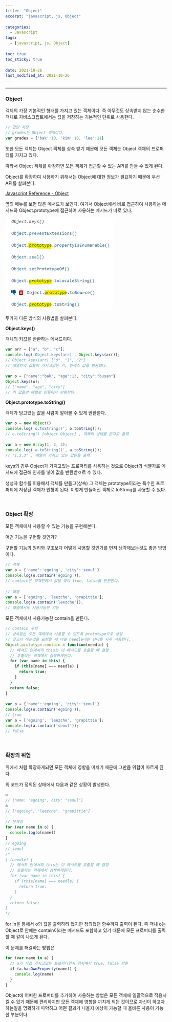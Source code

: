 ```yaml
---
title:  "Object"
excerpt: "javascript, js, Object"

categories:
  - Javascript
tags:
  - [javascript, js, Object]

toc: true
toc_sticky: true
 
date: 2021-10-26 
last_modified_at: 2021-10-26
---  
```


***

###  Object 
객체의 가장 기본적인 형태를 가지고 있는 객체이다. 즉 아무것도 상속받지 않는 순수한 객체로 자바스크립트에서는 값을 저장하는 기본적인 단위로 사용한다.  

```javascript
// 값만 저장
// grades는 Object 객체이다.  
var grades = {'bak':10, 'kim':18, 'lee':11}
```

또한 모든 객체는 Object 객체를 상속 받기 때문에 모든 객체는 Object 객체의 프로퍼티를 가지고 있다.  

따라서 Object 객체를 확장하면 모든 객체가 접근할 수 있는 API를 만들 수 있게 된다.  

Object를 확장하여 사용하기 위해서는 Object에 대한 정보가 필요하기 때문에 우선 API를 살펴본다. 

[Javascript Reference - Object](https://developer.mozilla.org/en-US/docs/Web/JavaScript/Reference/Global_Objects/Object)

옆의 메뉴를 보면 많은 메서드가 보인다. 여기서 Object에서 바로 접근하여 사용하는 메서드와 Object.prototype에 접근하여 사용하는 메서드가 따로 있다.  

![object](/assets/images/20211026_Posting/4.png)  

두가지 다른 방식의 사용법을 살펴본다.  

**Object.keys()**  

객체의 키값을 반환하는 메서드이다.  

```javascript
var arr = ["a", "b", "c"];
console.log('Object.keys(arr)', Object.keys(arr));
// Object.keys(arr) ["0", "1", "2"]
// 배열안의 값들이 가지고있는 키, 인덱스 값을 반환했다.

var o = {"name":"bak", "age":13, "city":"busan"}
Object.keys(o);
// ["name", "age", "city"]
// 키 값들만 배열로 만들어서 반환한다.  
```

**Object.prototype.toString()**  

객체가 담고있는 값을 사람이 알아볼 수 있게 반환한다.  

```javascript
var o = new Object()
console.log('o.toString()', o.toString());
// o.toString() [object Object] , 객체의 상태를 문자로 출력

var a = new Array(1, 2, 3);
console.log('a.toString()', a.toString());
// "1,2,3" , 배열이 가지고 있는 값만을 출력
```

keys의 경우 Object가 가지고있는 프로퍼티를 사용하는 것으로 Object의 식별자로 메서드에 접근해 인자를 넣어 값을 반환받ㅇ르 수 있다.  


생성자 함수를 이용해서 객체를 만들고(상속) 그 객체는 prototype이라는 특수한 프로퍼티에 저장된 객체가 원형이 된다. 이렇게 만들어진 객체로 toString를 사용할 수 있다.  


<br/>

### Object 확장  

모든 객체에서 사용할 수 있는 기능을 구현해본다.  

어떤 기능을 구현할 것인가?  

구현할 기능의 원리와 구조보다 어떻게 사용할 것인가를 먼저 생각해보는것도  좋은 방법이다.  

```javascript
// 객체
var o = {'name':'egoing', 'city':'seoul'}
console.log(o.contain('egoing'));
// contain은 객체안에서 값을 찾아 true, false를 반환한다.

// 배열
var a = ['egoing', 'leezche', 'grapittie'];
console.log(a.contain('leezche'));
// 배열에서도 사용가능한 기능
```

모든 객체에서 사용가능한 contain을 만든다.  

```javascript
// contain 구현
// 상속받는 모든 객체에서 사용할 수 있도록 prototype으로 생성
// 찾고자 하는것을 표현할 때 바늘 needle이란 단어를 자주 사용한다.  
Object.prototype.contain = function(needle) {
  // 메서드 안에서의 this는 이 메서드를 호출할 때 결정
  // 호출하는 객체에서 검색하게된다.  
  for (var name in this) {
    if (this[name] === needle) {
      return true;
    }  
  }
  return false;
}

var o = {'name':'egoing', 'city':'seoul'}
console.log(o.contain('egoing'));
// true
var a = ['egoing', 'leezche', 'grapittie'];
console.log(a.contain('seoul'));
// false
```

<br/>

### 확장의 위험  

위에서 처럼 확장하게되면 모든 객체에 영향을 미치기 때문에 그만큼 위험이 따르게 된다.  

위 코드가 정의된 상태에서 다음과 같은 상황이 발생한다.  

```javascript
o
// {name: "egoing", city: "seoul"}
a
// ["egoing", "leezche", "grapittie"]

// 문제점  
for (var name in o) {
  console.log(o[name])
}
// egoing
// seoul
/* 
ƒ (needle) {
  // 메서드 안에서의 this는 이 메서드를 호출할 때 결정
  // 호출하는 객체에서 검색하게된다.  
  for (var name in this) {
    if (this[name] === needle) {
      return true;
    }  
  }
  return false;
}
*/
```

for in을 통해서 o의 값을 출력하려 했지만 정의했던 함수까지 출력이 된다. 즉 객체 o는 Object로 안에는 contain이라는 메서드도 포함하고 있기 때문에 모든 프로퍼티를 출력할 때 같이 나오게 된다.  

이 문제를 해결하는 방법은  

```javascript
for (var name in a) {
  // a가 직접 가지고있는 프로퍼티인지 검사해서 true, false 반환
  if (a.hasOwnProperty(name)) {
    console.log(name)
  }
}
```

Object에 어떠한 프로퍼티를 추가하여 사용하는 방법은 모든 객체에 일괄적으로 적용시킬 수 있기 때문에 편리하지만 모든 객체에 영향을 끼치게 되는 것이므로 자신이 하고자 하는일을 명확하게 파악하고 어떤 결과가 나올지 예상이 가능할 때 올바른 사용이 가능한 부분이다.  

